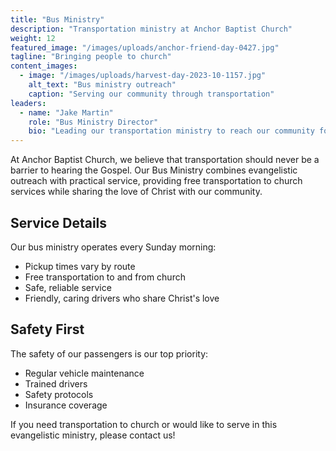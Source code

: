 ```yaml
---
title: "Bus Ministry"
description: "Transportation ministry at Anchor Baptist Church"
weight: 12
featured_image: "/images/uploads/anchor-friend-day-0427.jpg"
tagline: "Bringing people to church"
content_images:
  - image: "/images/uploads/harvest-day-2023-10-1157.jpg"
    alt_text: "Bus ministry outreach"
    caption: "Serving our community through transportation"
leaders:
  - name: "Jake Martin"
    role: "Bus Ministry Director"
    bio: "Leading our transportation ministry to reach our community for Christ."
---
```


At Anchor Baptist Church, we believe that transportation should never be a barrier to hearing the Gospel. Our Bus Ministry combines evangelistic outreach with practical service, providing free transportation to church services while sharing the love of Christ with our community.

## Service Details

Our bus ministry operates every Sunday morning:
- Pickup times vary by route
- Free transportation to and from church
- Safe, reliable service
- Friendly, caring drivers who share Christ's love

## Safety First

The safety of our passengers is our top priority:
- Regular vehicle maintenance
- Trained drivers
- Safety protocols
- Insurance coverage

If you need transportation to church or would like to serve in this evangelistic ministry, please contact us! 